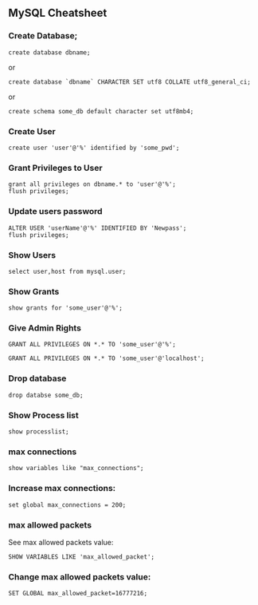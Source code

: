 ## MySQL Cheatsheet
### Create Database;


``` mysql linenums="1"
create database dbname;
```
or

``` mysql linenums="1"
create database `dbname` CHARACTER SET utf8 COLLATE utf8_general_ci;
```

or


``` mysql linenums="1"
create schema some_db default character set utf8mb4;
```

### Create User

``` mysql linenums="1"
create user 'user'@'%' identified by 'some_pwd';
```

### Grant Privileges to User

``` mysql linenums="1"
grant all privileges on dbname.* to 'user'@'%';
flush privileges;
```

### Update users password

``` mysql linenums="1"
ALTER USER 'userName'@'%' IDENTIFIED BY 'Newpass';
flush privileges;
```

### Show Users

``` mysql linenums="1"
select user,host from mysql.user;
```

### Show Grants

``` mysql linenums="1"
show grants for 'some_user'@'%';
```

### Give Admin Rights


``` mysql linenums="1"
GRANT ALL PRIVILEGES ON *.* TO 'some_user'@'%';
```

``` mysql linenums="1"
GRANT ALL PRIVILEGES ON *.* TO 'some_user'@'localhost';
```
### Drop database

``` mysql linenums="1"
drop databse some_db;
```
### Show Process list

``` mysql linenums="1"
show processlist;
```
### max connections

``` mysql linenums="1"
show variables like "max_connections";
```
### Increase max connections:

``` mysql linenums="1"
set global max_connections = 200;
```
### max allowed packets

See max allowed packets value:

``` mysql linenums="1"
SHOW VARIABLES LIKE 'max_allowed_packet';
```
### Change max allowed packets value:

``` mysql linenums="1"
SET GLOBAL max_allowed_packet=16777216;
```